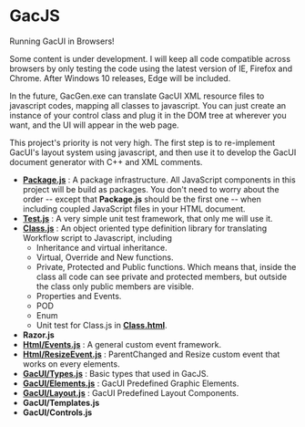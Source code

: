 # GacJS
Running GacUI in Browsers!

Some content is under development. I will keep all code compatible across browsers by only testing the code using the latest version of IE, Firefox and Chrome. After Windows 10 releases, Edge will be included.

In the future, GacGen.exe can translate GacUI XML resource files to javascript codes, mapping all classes to javascript. You can just create an instance of your control class and plug it in the DOM tree at wherever you want, and the UI will appear in the web page.

This project's priority is not very high. The first step is to re-implement GacUI's layout system using javascript, and then use it to develop the GacUI document generator with C++ and XML comments.

* **[Package.js](https://github.com/vczh-libraries/GacJS/blob/master/Script/Package.js)** : A package infrastructure. All JavaScript components in this project will be build as packages. You don't need to worry about the order -- except that **Package.js** should be the first one -- when including coupled JavaScript files in your HTML document.
* **[Test.js](https://github.com/vczh-libraries/GacJS/blob/master/Script/Test.js)** : A very simple unit test framework, that only me will use it.
* **[Class.js](https://github.com/vczh-libraries/GacJS/blob/master/Script/Class.js)** : An object oriented type definition library for translating Workflow script to Javascript, including
    * Inheritance and virtual inheritance.
    * Virtual, Override and New functions.
    * Private, Protected and Public functions. Which means that, inside the class all code can see private and protected members, but outside the class only public members are visible.
    * Properties and Events.
    * POD
    * Enum
    * Unit test for Class.js in **[Class.html](https://github.com/vczh-libraries/GacJS/blob/master/Class.html)**.
* **Razor.js**
* **[Html/Events.js](https://github.com/vczh-libraries/GacJS/blob/master/Script/Html/Events.js)** : A general custom event framework.
* **[Html/ResizeEvent.js](https://github.com/vczh-libraries/GacJS/blob/master/Script/Html/ResizeEvent.js)** : ParentChanged and Resize custom event that works on every elements.
* **[GacUI/Types.js](https://github.com/vczh-libraries/GacJS/blob/master/Script/GacUI/Types.js)** : Basic types that used in GacJS.
* **[GacUI/Elements.js](https://github.com/vczh-libraries/GacJS/blob/master/Script/GacUI/Elements.js)** : GacUI Predefined Graphic Elements.
* **[GacUI/Layout.js](https://github.com/vczh-libraries/GacJS/blob/master/Script/GacUI/Layout.js)** : GacUI Predefined Layout Components.
* **GacUI/Templates.js**
* **GacUI/Controls.js**
